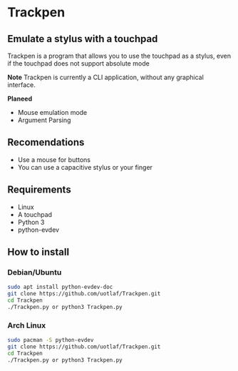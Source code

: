 # Trackpen
## Emulate a stylus with a touchpad

Trackpen is a program that allows you to use the touchpad as a stylus, even if the touchpad does not support absolute mode 

**Note** Trackpen is currently a CLI application, without any graphical interface. 

**Planeed** 
- Mouse emulation mode
- Argument Parsing

## Recomendations
- Use a mouse for buttons
- You can use a capacitive stylus or your finger

## Requirements
- Linux
- A touchpad
- Python 3
- python-evdev 

## How to install
### Debian/Ubuntu
````bash
sudo apt install python-evdev-doc
git clone https://github.com/uotlaf/Trackpen.git
cd Trackpen
./Trackpen.py or python3 Trackpen.py
````
### Arch Linux
````bash
sudo pacman -S python-evdev
git clone https://github.com/uotlaf/Trackpen.git
cd Trackpen
./Trackpen.py or python3 Trackpen.py
````
